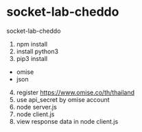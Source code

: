 # socket-lab-cheddo
socket-lab-cheddo
1. npm install
2. install python3
3. pip3 install
  - omise
  - json
4. register https://www.omise.co/th/thailand
5. use api_secret by omise account
6. node server.js 
7. node client.js
8. view response data in node client.js
